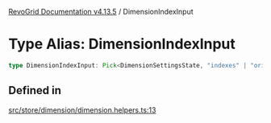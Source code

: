 [RevoGrid Documentation v4.13.5](README.md) / DimensionIndexInput

# Type Alias: DimensionIndexInput

```ts
type DimensionIndexInput: Pick<DimensionSettingsState, "indexes" | "originItemSize" | "indexToItem">;
```

## Defined in

[src/store/dimension/dimension.helpers.ts:13](https://github.com/revolist/revogrid/blob/f32590b4b251a55e7610f26e48cd67947bdd6441/src/store/dimension/dimension.helpers.ts#L13)
